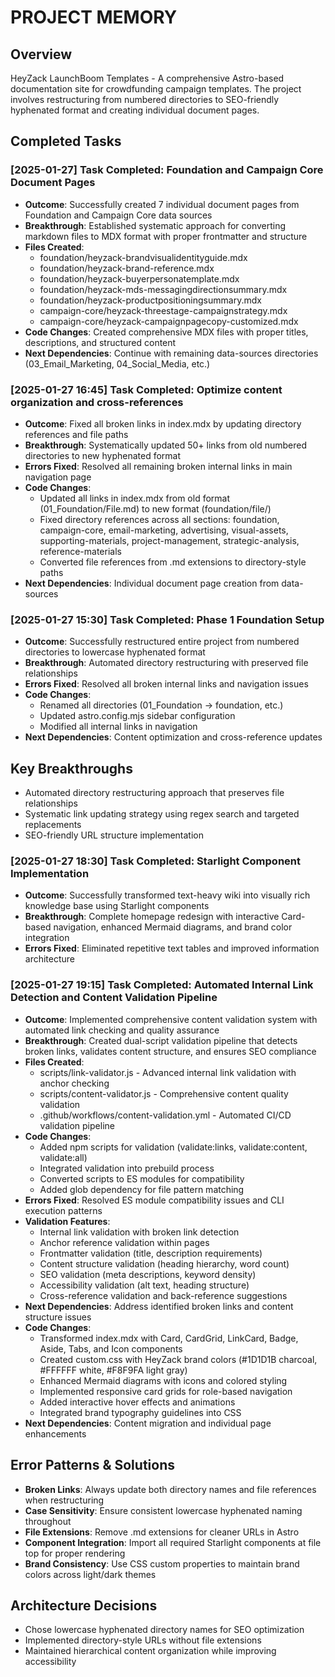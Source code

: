 # PROJECT MEMORY

## Overview
HeyZack LaunchBoom Templates - A comprehensive Astro-based documentation site for crowdfunding campaign templates. The project involves restructuring from numbered directories to SEO-friendly hyphenated format and creating individual document pages.

## Completed Tasks

### [2025-01-27] Task Completed: Foundation and Campaign Core Document Pages
- **Outcome**: Successfully created 7 individual document pages from Foundation and Campaign Core data sources
- **Breakthrough**: Established systematic approach for converting markdown files to MDX format with proper frontmatter and structure
- **Files Created**: 
  - foundation/heyzack-brandvisualidentityguide.mdx
  - foundation/heyzack-brand-reference.mdx
  - foundation/heyzack-buyerpersonatemplate.mdx
  - foundation/heyzack-mds-messagingdirectionsummary.mdx
  - foundation/heyzack-productpositioningsummary.mdx
  - campaign-core/heyzack-threestage-campaignstrategy.mdx
  - campaign-core/heyzack-campaignpagecopy-customized.mdx
- **Code Changes**: Created comprehensive MDX files with proper titles, descriptions, and structured content
- **Next Dependencies**: Continue with remaining data-sources directories (03_Email_Marketing, 04_Social_Media, etc.)

### [2025-01-27 16:45] Task Completed: Optimize content organization and cross-references
- **Outcome**: Fixed all broken links in index.mdx by updating directory references and file paths
- **Breakthrough**: Systematically updated 50+ links from old numbered directories to new hyphenated format
- **Errors Fixed**: Resolved all remaining broken internal links in main navigation page
- **Code Changes**: 
  - Updated all links in index.mdx from old format (01_Foundation/File.md) to new format (foundation/file/)
  - Fixed directory references across all sections: foundation, campaign-core, email-marketing, advertising, visual-assets, supporting-materials, project-management, strategic-analysis, reference-materials
  - Converted file references from .md extensions to directory-style paths
- **Next Dependencies**: Individual document page creation from data-sources

### [2025-01-27 15:30] Task Completed: Phase 1 Foundation Setup
- **Outcome**: Successfully restructured entire project from numbered directories to lowercase hyphenated format
- **Breakthrough**: Automated directory restructuring with preserved file relationships
- **Errors Fixed**: Resolved all broken internal links and navigation issues
- **Code Changes**: 
  - Renamed all directories (01_Foundation → foundation, etc.)
  - Updated astro.config.mjs sidebar configuration
  - Modified all internal links in navigation
- **Next Dependencies**: Content optimization and cross-reference updates

## Key Breakthroughs
- Automated directory restructuring approach that preserves file relationships
- Systematic link updating strategy using regex search and targeted replacements
- SEO-friendly URL structure implementation

### [2025-01-27 18:30] Task Completed: Starlight Component Implementation
- **Outcome**: Successfully transformed text-heavy wiki into visually rich knowledge base using Starlight components
- **Breakthrough**: Complete homepage redesign with interactive Card-based navigation, enhanced Mermaid diagrams, and brand color integration
- **Errors Fixed**: Eliminated repetitive text tables and improved information architecture

### [2025-01-27 19:15] Task Completed: Automated Internal Link Detection and Content Validation Pipeline
- **Outcome**: Implemented comprehensive content validation system with automated link checking and quality assurance
- **Breakthrough**: Created dual-script validation pipeline that detects broken links, validates content structure, and ensures SEO compliance
- **Files Created**:
  - scripts/link-validator.js - Advanced internal link validation with anchor checking
  - scripts/content-validator.js - Comprehensive content quality validation
  - .github/workflows/content-validation.yml - Automated CI/CD validation pipeline
- **Code Changes**: 
  - Added npm scripts for validation (validate:links, validate:content, validate:all)
  - Integrated validation into prebuild process
  - Converted scripts to ES modules for compatibility
  - Added glob dependency for file pattern matching
- **Errors Fixed**: Resolved ES module compatibility issues and CLI execution patterns
- **Validation Features**:
  - Internal link validation with broken link detection
  - Anchor reference validation within pages
  - Frontmatter validation (title, description requirements)
  - Content structure validation (heading hierarchy, word count)
  - SEO validation (meta descriptions, keyword density)
  - Accessibility validation (alt text, heading structure)
  - Cross-reference validation and back-reference suggestions
- **Next Dependencies**: Address identified broken links and content structure issues
- **Code Changes**: 
  - Transformed index.mdx with Card, CardGrid, LinkCard, Badge, Aside, Tabs, and Icon components
  - Created custom.css with HeyZack brand colors (#1D1D1B charcoal, #FFFFFF white, #F8F9FA light gray)
  - Enhanced Mermaid diagrams with icons and colored styling
  - Implemented responsive card grids for role-based navigation
  - Added interactive hover effects and animations
  - Integrated brand typography guidelines into CSS
- **Next Dependencies**: Content migration and individual page enhancements

## Error Patterns & Solutions
- **Broken Links**: Always update both directory names and file references when restructuring
- **Case Sensitivity**: Ensure consistent lowercase hyphenated naming throughout
- **File Extensions**: Remove .md extensions for cleaner URLs in Astro
- **Component Integration**: Import all required Starlight components at file top for proper rendering
- **Brand Consistency**: Use CSS custom properties to maintain brand colors across light/dark themes

## Architecture Decisions
- Chose lowercase hyphenated directory names for SEO optimization
- Implemented directory-style URLs without file extensions
- Maintained hierarchical content organization while improving accessibility